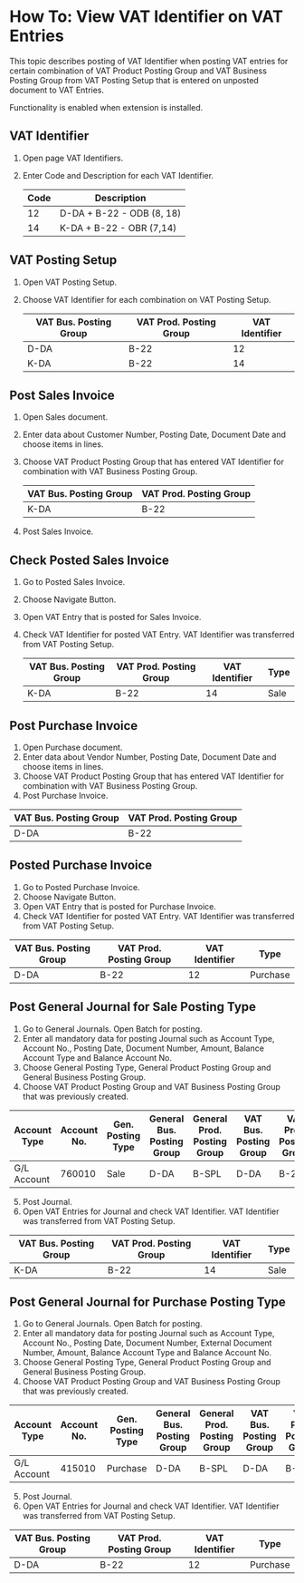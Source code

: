 # How To: View VAT Identifier on VAT Entries

This topic describes posting of VAT Identifier when posting VAT entries for certain combination of VAT Product Posting Group and VAT Business Posting Group from VAT Posting Setup that is entered on unposted document to VAT Entries.

Functionality is enabled when extension is installed.

## VAT Identifier

1. Open page VAT Identifiers.
2. Enter Code and Description for each VAT Identifier.

    Code|Description
    ----|-----------
    12|D-DA + B-22 - ODB (8, 18)
    14|K-DA + B-22 - OBR (7,14)

## VAT Posting Setup

1. Open VAT Posting Setup.
2. Choose VAT Identifier for each combination on VAT Posting Setup.

    VAT Bus. Posting Group|VAT Prod. Posting Group|VAT Identifier
    ----------------------|-----------------------|--------------
    D-DA|B-22|12
    K-DA|B-22|14

## Post Sales Invoice

1. Open Sales document.
2. Enter data about Customer Number, Posting Date, Document Date and choose items in lines. 
3. Choose VAT Product Posting Group that has entered VAT Identifier for combination with VAT Business Posting Group.

    VAT Bus. Posting Group|VAT Prod. Posting Group
    ----------------------|-----------------------
    K-DA|B-22

4. Post Sales Invoice.

## Check Posted Sales Invoice

1. Go to Posted Sales Invoice.
2. Choose Navigate Button.
3. Open VAT Entry that is posted for Sales Invoice.
4. Check VAT Identifier for posted VAT Entry. VAT Identifier was transferred from VAT Posting Setup.

    VAT Bus. Posting Group|VAT Prod. Posting Group|VAT Identifier|Type
    ----------------------|-----------------------|--------------|----
    K-DA|B-22|14|Sale

## Post Purchase Invoice

1. Open Purchase document.
2. Enter data about Vendor Number, Posting Date, Document Date and choose items in lines. 
3. Choose VAT Product Posting Group that has entered VAT Identifier for combination with VAT Business Posting Group.
4. Post Purchase Invoice.

 VAT Bus. Posting Group|VAT Prod. Posting Group
 ----------------------|-----------------------
 D-DA|B-22

## Posted Purchase Invoice

1. Go to Posted Purchase Invoice.
2. Choose Navigate Button.
3. Open VAT Entry that is posted for Purchase Invoice.  
4. Check VAT Identifier for posted VAT Entry. VAT Identifier was transferred from VAT Posting Setup. 

VAT Bus. Posting Group|VAT Prod. Posting Group|VAT Identifier|Type
----------------------|-----------------------|--------------|----
D-DA|B-22|12|Purchase

## Post General Journal for Sale Posting Type

1.	Go to General Journals. Open Batch for posting.
2.	Enter all mandatory data for posting Journal such as Account Type, Account No., Posting Date, Document Number, Amount, Balance Account Type and Balance Account No.
3.	Choose General Posting Type, General Product Posting Group and General Business Posting Group.
4.	Choose VAT Product Posting Group and VAT Business Posting Group that was previously created.

 Account Type|Account No.|Gen. Posting Type|General Bus. Posting Group|General Prod. Posting Group|VAT Bus. Posting Group|VAT Prod. Posting Group|Amount|Bal. Account Type|Bal. Account No.
 ------------|-----------|-----------------|--------------------------|---------------------------|----------------------|-----------------------|------|-----------------|----------------
 G/L Account|760010|Sale|D-DA|B-SPL|D-DA|B-22|100,00|Customer|Customer No.

5.	Post Journal.
6.	Open VAT Entries for Journal and check VAT Identifier. VAT Identifier was transferred from VAT Posting Setup.

VAT Bus. Posting Group|VAT Prod. Posting Group|VAT Identifier|Type
----------------------|-----------------------|--------------|----
K-DA|B-22|14|Sale

## Post General Journal for Purchase Posting Type

1.	Go to General Journals. Open Batch for posting.
2.	Enter all mandatory data for posting Journal such as Account Type, Account No., Posting Date, Document Number, External Document Number, Amount, Balance Account Type and Balance Account No.
3.	Choose General Posting Type, General Product Posting Group and General Business Posting Group.
4.	Choose VAT Product Posting Group and VAT Business Posting Group that was previously created.

Account Type|Account No.|Gen. Posting Type|General Bus. Posting Group|General Prod. Posting Group|VAT Bus. Posting Group|VAT Prod. Posting Group|Amount|Bal. Account Type|Bal. Account No.
------------|-----------|-----------------|--------------------------|---------------------------|----------------------|-----------------------|------|-----------------|----------------
G/L Account|415010|Purchase|D-DA|B-SPL|D-DA|B-22|100,00|Vendor|Vendor No.

5.	Post Journal.
6.	Open VAT Entries for Journal and check VAT Identifier. VAT Identifier was transferred from VAT Posting Setup.

VAT Bus. Posting Group|VAT Prod. Posting Group|VAT Identifier|Type
----------------------|-----------------------|--------------|----
D-DA|B-22|12|Purchase
